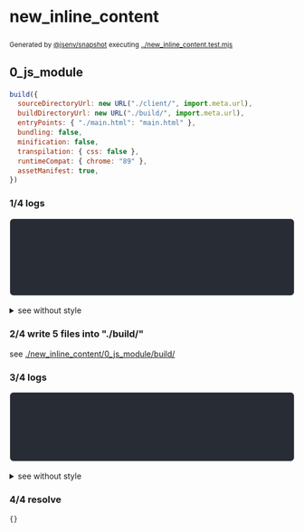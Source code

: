 # new_inline_content

<sub>
  Generated by <a href="https://github.com/jsenv/core/tree/main/packages/independent/snapshot">@jsenv/snapshot</a> executing <a href="../new_inline_content.test.mjs">../new_inline_content.test.mjs</a>
</sub>

## 0_js_module

```js
build({
  sourceDirectoryUrl: new URL("./client/", import.meta.url),
  buildDirectoryUrl: new URL("./build/", import.meta.url),
  entryPoints: { "./main.html": "main.html" },
  bundling: false,
  minification: false,
  transpilation: { css: false },
  runtimeCompat: { chrome: "89" },
  assetManifest: true,
})
```

### 1/4 logs

![img](new_inline_content/0_js_module/log_group.svg)

<details>
  <summary>see without style</summary>

```console

build "./main.html"
⠋ generate source graph
✔ generate source graph (done in <X> second)
⠋ generate build graph
✔ generate build graph (done in <X> second)
⠋ write files in build directory

```

</details>


### 2/4 write 5 files into "./build/"

see [./new_inline_content/0_js_module/build/](./new_inline_content/0_js_module/build/)

### 3/4 logs

![img](new_inline_content/0_js_module/log_group_1.svg)

<details>
  <summary>see without style</summary>

```console
✔ write files in build directory (done in <X> second)
--- build files ---  
- html : 1 (632 B / 6 %)
- js   : 2 (3 kB / 27 %)
- other: 1 (7 kB / 67 %)
- total: 4 (10 kB / 100 %)
--------------------
```

</details>


### 4/4 resolve

```js
{}
```
